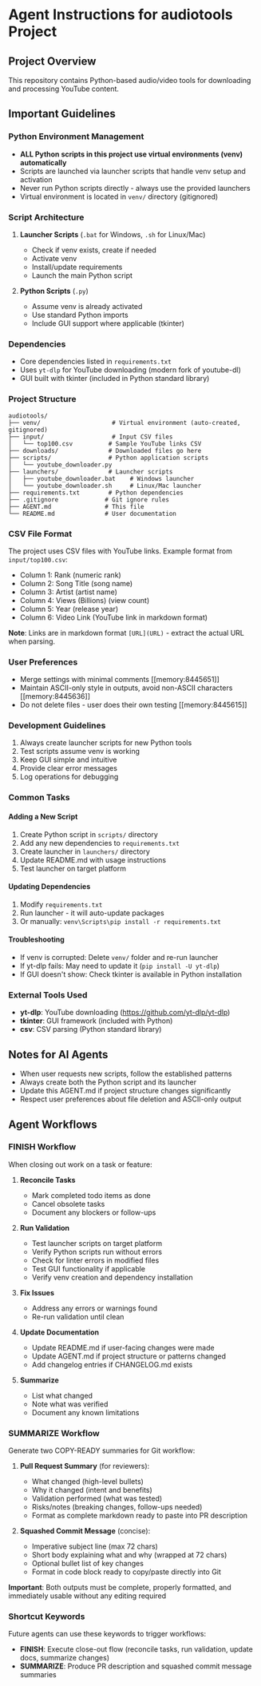 # Agent Instructions for audiotools Project

## Project Overview
This repository contains Python-based audio/video tools for downloading and processing YouTube content.

## Important Guidelines

### Python Environment Management
- **ALL Python scripts in this project use virtual environments (venv) automatically**
- Scripts are launched via launcher scripts that handle venv setup and activation
- Never run Python scripts directly - always use the provided launchers
- Virtual environment is located in `venv/` directory (gitignored)

### Script Architecture
1. **Launcher Scripts** (`.bat` for Windows, `.sh` for Linux/Mac)
   - Check if venv exists, create if needed
   - Activate venv
   - Install/update requirements
   - Launch the main Python script

2. **Python Scripts** (`.py`)
   - Assume venv is already activated
   - Use standard Python imports
   - Include GUI support where applicable (tkinter)

### Dependencies
- Core dependencies listed in `requirements.txt`
- Uses `yt-dlp` for YouTube downloading (modern fork of youtube-dl)
- GUI built with tkinter (included in Python standard library)

### Project Structure
```
audiotools/
├── venv/                    # Virtual environment (auto-created, gitignored)
├── input/                   # Input CSV files
│   └── top100.csv          # Sample YouTube links CSV
├── downloads/              # Downloaded files go here
├── scripts/                # Python application scripts
│   └── youtube_downloader.py
├── launchers/              # Launcher scripts
│   ├── youtube_downloader.bat    # Windows launcher
│   └── youtube_downloader.sh     # Linux/Mac launcher
├── requirements.txt        # Python dependencies
├── .gitignore             # Git ignore rules
├── AGENT.md               # This file
└── README.md              # User documentation
```

### CSV File Format
The project uses CSV files with YouTube links. Example format from `input/top100.csv`:
- Column 1: Rank (numeric rank)
- Column 2: Song Title (song name)
- Column 3: Artist (artist name)
- Column 4: Views (Billions) (view count)
- Column 5: Year (release year)
- Column 6: Video Link (YouTube link in markdown format)

**Note**: Links are in markdown format `[URL](URL)` - extract the actual URL when parsing.

### User Preferences
- Merge settings with minimal comments [[memory:8445651]]
- Maintain ASCII-only style in outputs, avoid non-ASCII characters [[memory:8445636]]
- Do not delete files - user does their own testing [[memory:8445615]]

### Development Guidelines
1. Always create launcher scripts for new Python tools
2. Test scripts assume venv is working
3. Keep GUI simple and intuitive
4. Provide clear error messages
5. Log operations for debugging

### Common Tasks

#### Adding a New Script
1. Create Python script in `scripts/` directory
2. Add any new dependencies to `requirements.txt`
3. Create launcher in `launchers/` directory
4. Update README.md with usage instructions
5. Test launcher on target platform

#### Updating Dependencies
1. Modify `requirements.txt`
2. Run launcher - it will auto-update packages
3. Or manually: `venv\Scripts\pip install -r requirements.txt`

#### Troubleshooting
- If venv is corrupted: Delete `venv/` folder and re-run launcher
- If yt-dlp fails: May need to update it (`pip install -U yt-dlp`)
- If GUI doesn't show: Check tkinter is available in Python installation

### External Tools Used
- **yt-dlp**: YouTube downloading (https://github.com/yt-dlp/yt-dlp)
- **tkinter**: GUI framework (included with Python)
- **csv**: CSV parsing (Python standard library)

## Notes for AI Agents
- When user requests new scripts, follow the established patterns
- Always create both the Python script and its launcher
- Update this AGENT.md if project structure changes significantly
- Respect user preferences about file deletion and ASCII-only output

## Agent Workflows

### FINISH Workflow
When closing out work on a task or feature:

1. **Reconcile Tasks**
   - Mark completed todo items as done
   - Cancel obsolete tasks
   - Document any blockers or follow-ups

2. **Run Validation**
   - Test launcher scripts on target platform
   - Verify Python scripts run without errors
   - Check for linter errors in modified files
   - Test GUI functionality if applicable
   - Verify venv creation and dependency installation

3. **Fix Issues**
   - Address any errors or warnings found
   - Re-run validation until clean

4. **Update Documentation**
   - Update README.md if user-facing changes were made
   - Update AGENT.md if project structure or patterns changed
   - Add changelog entries if CHANGELOG.md exists

5. **Summarize**
   - List what changed
   - Note what was verified
   - Document any known limitations

### SUMMARIZE Workflow
Generate two COPY-READY summaries for Git workflow:

1. **Pull Request Summary** (for reviewers):
   - What changed (high-level bullets)
   - Why it changed (intent and benefits)
   - Validation performed (what was tested)
   - Risks/notes (breaking changes, follow-ups needed)
   - Format as complete markdown ready to paste into PR description

2. **Squashed Commit Message** (concise):
   - Imperative subject line (max 72 chars)
   - Short body explaining what and why (wrapped at 72 chars)
   - Optional bullet list of key changes
   - Format in code block ready to copy/paste directly into Git

**Important**: Both outputs must be complete, properly formatted, and immediately
usable without any editing required

### Shortcut Keywords
Future agents can use these keywords to trigger workflows:

- **FINISH**: Execute close-out flow (reconcile tasks, run validation, update docs, summarize changes)
- **SUMMARIZE**: Produce PR description and squashed commit message summaries

